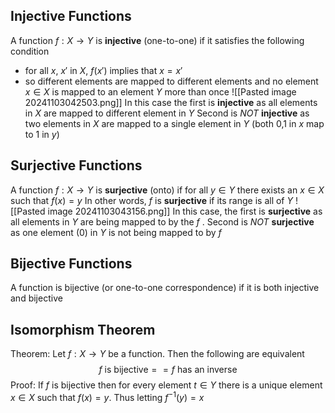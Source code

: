 ## Injective Functions
A function $f:X\to Y$ is **injective** (one-to-one) if it satisfies the following condition
- for all $x$, $x'$ in $X$, $f(x')$ implies that $x = x'$
- so different elements are mapped to different elements and no element  $x \in X$ is mapped to an element $Y$ more than once
![[Pasted image 20241103042503.png]]
In this case the first is **injective** as all elements in $X$ are mapped to different element in $Y$
Second is *NOT* **injective** as two elements in $X$ are mapped to a single element in $Y$ (both 0,1 in $x$ map to 1 in $y$)
## Surjective Functions
A function $f: X\to Y$ is **surjective** (onto) if for all $y \in Y$ there exists an $x \in X$ such that $f(x) = y$
In other words, $f$ is **surjective** if its range is all of $Y$
![[Pasted image 20241103043156.png]]
In this case, the first is **surjective** as all elements in $Y$ are being mapped to by the $f$ .
Second is *NOT* **surjective** as one element (0) in $Y$ is not being mapped to by $f$
## Bijective Functions
A function is bijective (or one-to-one correspondence) if it is both injective and bijective

## Isomorphism Theorem
Theorem: Let $f:X\to Y$ be a function. Then the following are equivalent
$$
f ~\text{is bijective} == f~\text{has an inverse}
$$
Proof:
	If $f$ is bijective then for every element $t \in Y$ there is a unique element $x \in X$ such that $f(x)=y$. Thus letting $f^{-1}(y)=x$ 